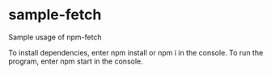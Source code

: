 # sample-fetch
Sample usage of npm-fetch

To install dependencies, enter npm install or npm i in the console.
To run the program, enter npm start in the console.

